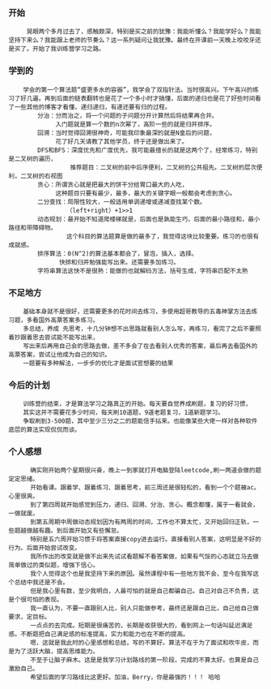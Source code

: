 ### 开始
         晃眼两个多月过去了，感触颇深，特别是买之前的犹豫：我能听懂么？我能学好么？我能坚持下来么？我能跟上老师的节奏么？这一系列疑问让我犹豫。最终在开课前一天晚上咬咬牙还是买了。开始了我训练营学习之路。
  
### 学到的
        学会的第一个算法题“盛更多水的容器”，我学会了双指针法。当时很高兴。下午高兴的练习了好几遍。再到后面的链表翻转也是花了一个多小时才搞懂，后面的递归也是花了好些时间看了一些其他的博客才看懂，递归递归，有递还要有归的过程。
            分治：分而治之，将一个问题的子问题分开计算然后将结果再合并。
                 入门题就是算一个数的n次幂了，高阶一些的就是归并排序。
            回溯：当时觉得回溯很神奇，可能我印象最深的就是N皇后的问题，
                 花了好几天请教了其他学员，终于还是做出来了。
            DFS和BFS：深度优先和广度优先，我可能最擅长的就是这两个了，经常练习，特别是二叉树的遍历，
                     推荐题目：二叉树的前中后序便利，二叉树的公共祖先。二叉树的层次便利，二叉树的右视图
            贪心：所谓贪心就是把最大的饼干分给胃口最大的人吃，
                 这种题目只要有最少，最多，最大的关键字眼一般都会考虑到贪心。
            二分查找：局限性较大，一般适用单调递增或递减查找某个数。
                    （left+right）+1>>1
            动态规划：最开始不知道爬楼梯就是，后面也是孰能生巧，后面的最小路径和，最小路径和带障碍物。
                    这个科目的算法题算是做的最多了，我觉得这块比较重要。练习的也很有成就感。
            排序算法：0(N^2)的算法基本都会了，冒泡，插入，选择。
                  快排和归并勉强能写出来。还需要多加练习。
            字符串算法这快不是很熟：能做的也就解码方法，括号生成，字符串匹配不太熟

            
### 不足地方
        基础本身就不是很好，还需要更多的花时间去练习，多使用超哥教导的五毒神掌方法去练习题，多看国外高票答案多练习。
        多总结，养成 先思考，十几分钟想不出思路就看别人怎么写，再练习，看完了之后不要照着抄跟着思去尝试能不能写出来，
        写出来后再用自己会的思路去做，差不多会了在去看别人优秀的答案，最后再去看国外的高票答案，尝试让他成为自己的知识。
        一题要有多种解法，一步步的优化才是面试官想要的结果
### 今后的计划
        训练营的结束，才是算法学习之路真正的开始。每天要自觉养成刷题，复习的好习惯，
        其实这并不需要花多少时间，每天刷10道题，9道老题复习，1道新题学习。
        争取刷到3-500题，其中至少三分之二的题能信手拈来。也能像某些大佬一样对各种软件底层的算法实现侃侃而谈。
### 个人感想
          确实刚开始两个星期很兴奋，晚上一到家就打开电脑登陆leetcode,刷一两道会做的题定定思绪。
          开始看课。跟着学、跟着练习、跟着思考，前三周还是很轻松的，看到一个个题被ac。心里很爽。
          到了第四周就开始感觉到压力，递归、回溯、分治、贪心。概念都懂，属于一看就会，一做就废。
          到第五周期中周做动态规划因为有两周的时间，工作也不算太忙，又开始回归正轨，一些题越做越有趣。到后面开始又有些懈怠。
          特别是五六周开始习惯于将答案直接copy进去运行。直接看别人答案，这明显是不好的行为。后面开始尝试改变。
          我所作出的改变就是做不出来先试试看题解不看答案做，如果有气馁的心态就立马去做简单做过的类似题，增强下信心。
          我个人觉得这个也是我坚持下来的原因。虽然课程中有一些地方我不会，至今在我写这个总结中我还是不会。
          但是我心里有数，至少我明白，人最可怕的就是自己都骗自己。自己对自己不负责，这是个很可怕的表现。
          我一直认为，不要一直跟别人比，别人只能做参考，最终还是跟自己比，自己给自己做要求，定目标。
          一点点的去完成。短期是很痛苦的，长期是收获很大的，看到网上一句话叫延迟满足感。不断题把自己满足感的标准提高，实力和能力也在不断的提高。
          嗯，这就是我此时的心里感想和总结，写的不算好。算法不在于为了面试和吹牛皮，而是为了活跃大脑，提高思维能力。
          不至于让脑子麻木。这是是我学习计划路线的第一阶段，完成的不算太好。也算是自己激励自己。
          希望后面的学习路线比这更好。加油，Berry，你是最强的！！！ 哈哈
